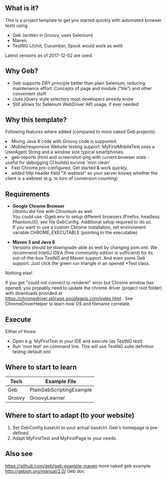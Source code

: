## What is it?
This is a project template to get you started quickly with automated browser tests using 
- Geb (written in Groovy, uses Selenium)
- Maven
- TestNG (JUnit, Cucumber, Spock would work as well)

Latest versions as of 2017-12-02 are used. 

## Why Geb?
- Geb supports DRY principle better than plain Selenium, reducing maintenance effort. Concepts of page and module ("tile") and other convenient stuff.
- Uses jQuery style selectors most developers already know 
- Still allows for Selenium WebDriver API usage, if ever needed 

## Why this template?
Following features where added (compared to more naked Geb projects):
<li>Mixing Java 8 code with Groovy code is supported.
<li>Mobile/responsive Website testing support: MyFirstMobileTest uses a UserAgent String and a window size typical smartphones.
<li>geb-reports (html and screenshot-png with current browser state - useful for debugging CI builds) survive 'mvn clean'
<li>Fast Chrome pre-configured. Get started & work quickly.
<li>added http header field "X-webtest" so your server knows whether the client is a webtest (e.g. to turn of conversion counting) 

## Requirements
- **Google Chrome Browser**<br>
Ubuntu did fine with Chromium as well.<br>
You could use -Dgeb.env to setup different browsers (Firefox, headless PhantomJS), see file GebConfig. Additional setup required to do so.<br>
If you want to use a custom Chrome installation, set environment variable CHROME_EXECUTABLE (pointing to the executable)

- **Maven 3 and Java 8** <br>
Versions should be downgrade-able as well by changing pom.xml.
We recommend IntelliJ IDEA (free community edition is sufficient) for its out-of-the-box TestNG and Maven support. And even some Geb support. Just click the green run triangle in an opened *Test class.

Nothing else!

If you get "could not connect to renderer" error but Chrome window has opened, you propably need to update the chrome driver (project root folder) with downloads provided at 
https://chromedriver.storage.googleapis.com/index.html 
. See ChromeDriverHelper to learn how OS and filename correlate.

## Execute
Either of those:
- Open e.g. MyFirstTest in your IDE and execute (as TestNG test)
- Run 'mvn test' on command line. This will use TestNG suite defintion testng-default.xml

## Where to start to learn
| Tech     |  Example File              | 
|----------|----------------------------|
| Geb      |   PlainGebScriptingExample | 
| Groovy   |   GroovyLearner            |   


## Where to start to adapt (to your website)
1. Set GebConfig.baseUrl to your actual baseUrl. Geb's homepage is pre-defined.
1. Adapt MyFirstTest and MyFirstPage to your needs.

## Also see
https://github.com/geb/geb-example-maven more naked geb example<br>
http://gebish.org/manual/2.0/ Geb doc